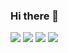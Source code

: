 ### Hi there 👋


<img src="https://img.shields.io/badge/HTML-E34F26?&logo=html5&logoColor=white"/>
<img src="https://img.shields.io/badge/CSS3-1572B6?&logo=CSS3&logoColor=white" />
<img src="https://img.shields.io/badge/JAVASCRIPT-F7DF1E?&logo=javascript&logoColor=black" />
<img src="https://img.shields.io/badge/REACT-61DAFB?&logo=react&logoColor=white" />

<!--
**gurworla/gurworla** is a ✨ _special_ ✨ repository because its `README.md` (this file) appears on your GitHub profile.

Here are some ideas to get you started:

- 🔭 I’m currently working on ...
- 🌱 I’m currently learning ...
- 👯 I’m looking to collaborate on ...
- 🤔 I’m looking for help with ...
- 💬 Ask me about ...
- 📫 How to reach me: ...
- 😄 Pronouns: ...
- ⚡ Fun fact: ...
-->
